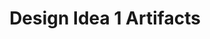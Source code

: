 ---
layout: page
title: Design Idea 1 Artifacts
show_sidebar: false
menubar: design_development_menu
permalink: /design-development-phase/design-idea-1-artifacts/
---